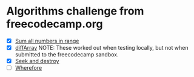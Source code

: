 # Algorithms challenge from freecodecamp.org

- [x] [Sum all numbers in range](./src/sumAll.js)
- [x] [diffArray](./src/diffArray.js) NOTE: These worked out when testing locally, but not when submitted to the freecodecamp sandbox.
- [x] [Seek and destroy](./src/seeknDestroy.js)
- [ ] [Wherefore](./src/wherefore.js)
